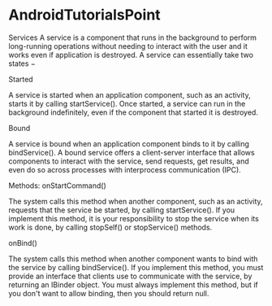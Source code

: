 # AndroidTutorialsPoint
Services
A service is a component that runs in the background to perform long-running operations without needing to interact with 
the user and it works even if application is destroyed. A service can essentially take two states −

Started

A service is started when an application component, such as an activity, starts it by calling startService(). 
Once started, a service can run in the background indefinitely, even if the component that started it is destroyed.

Bound

A service is bound when an application component binds to it by calling bindService(). A bound service offers a client-server 
interface that allows components to interact with the service, send requests, get results, and even do so across processes
with interprocess communication (IPC).

Methods:
onStartCommand()

The system calls this method when another component, such as an activity, requests that the service be started,
by calling startService(). If you implement this method, it is your responsibility to stop the service when its work is done, 
by calling stopSelf() or stopService() methods.

onBind()

The system calls this method when another component wants to bind with the service by calling bindService().
If you implement this method, you must provide an interface that clients use to communicate with the service,
by returning an IBinder object.
You must always implement this method, but if you don't want to allow binding, then you should return null.
